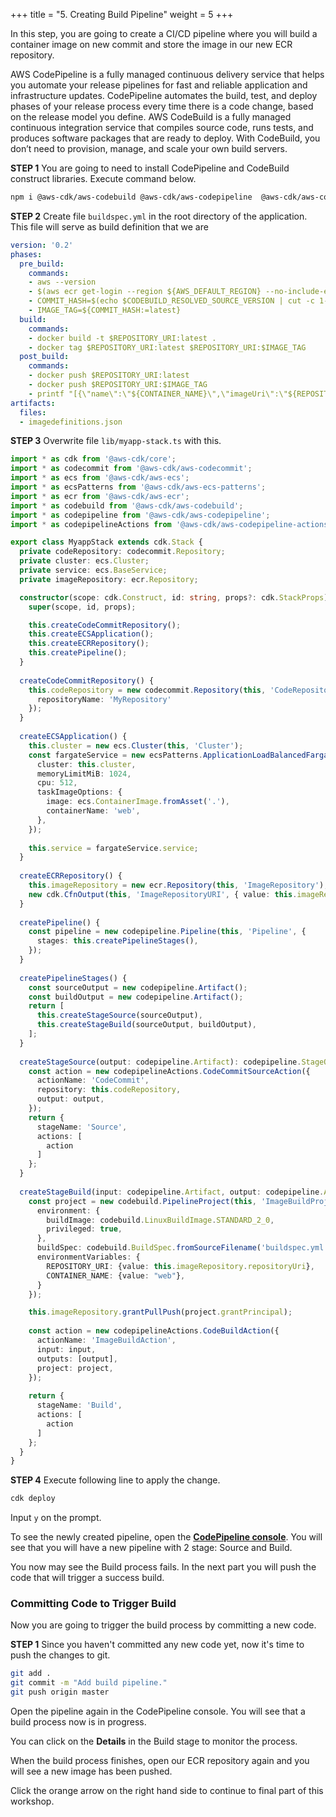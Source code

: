 +++
title = "5. Creating Build Pipeline"
weight = 5
+++

In this step, you are going to create a CI/CD pipeline where you will build a container image on new commit and store the image in our new ECR repository.

AWS CodePipeline is a fully managed continuous delivery service that helps you automate your release pipelines for fast and reliable application and infrastructure updates. CodePipeline automates the build, test, and deploy phases of your release process every time there is a code change, based on the release model you define. AWS CodeBuild is a fully managed continuous integration service that compiles source code, runs tests, and produces software packages that are ready to deploy. With CodeBuild, you don’t need to provision, manage, and scale your own build servers.



**STEP 1** You are going to need to install CodePipeline and CodeBuild construct libraries. Execute command below.

```bash
npm i @aws-cdk/aws-codebuild @aws-cdk/aws-codepipeline  @aws-cdk/aws-codepipeline-actions
```

**STEP 2** Create file `buildspec.yml` in the root directory of the application. This file will serve as build definition that we are
```yml
version: '0.2'
phases:
  pre_build:
    commands:
    - aws --version
    - $(aws ecr get-login --region ${AWS_DEFAULT_REGION} --no-include-email |  sed 's|https://||')
    - COMMIT_HASH=$(echo $CODEBUILD_RESOLVED_SOURCE_VERSION | cut -c 1-7)
    - IMAGE_TAG=${COMMIT_HASH:=latest}
  build:
    commands:
    - docker build -t $REPOSITORY_URI:latest .
    - docker tag $REPOSITORY_URI:latest $REPOSITORY_URI:$IMAGE_TAG
  post_build:
    commands:
    - docker push $REPOSITORY_URI:latest
    - docker push $REPOSITORY_URI:$IMAGE_TAG
    - printf "[{\"name\":\"${CONTAINER_NAME}\",\"imageUri\":\"${REPOSITORY_URI}:latest\"}]" > imagedefinitions.json
artifacts:
  files:
  - imagedefinitions.json

```


**STEP 3** Overwrite file `lib/myapp-stack.ts` with this.
```typescript
import * as cdk from '@aws-cdk/core';
import * as codecommit from '@aws-cdk/aws-codecommit';
import * as ecs from '@aws-cdk/aws-ecs';
import * as ecsPatterns from '@aws-cdk/aws-ecs-patterns';
import * as ecr from '@aws-cdk/aws-ecr';
import * as codebuild from '@aws-cdk/aws-codebuild';
import * as codepipeline from '@aws-cdk/aws-codepipeline';
import * as codepipelineActions from '@aws-cdk/aws-codepipeline-actions';

export class MyappStack extends cdk.Stack {
  private codeRepository: codecommit.Repository;
  private cluster: ecs.Cluster;
  private service: ecs.BaseService;
  private imageRepository: ecr.Repository;

  constructor(scope: cdk.Construct, id: string, props?: cdk.StackProps) {
    super(scope, id, props);

    this.createCodeCommitRepository();
    this.createECSApplication();
    this.createECRRepository();
    this.createPipeline();
  }
  
  createCodeCommitRepository() {
    this.codeRepository = new codecommit.Repository(this, 'CodeRepository', {
      repositoryName: 'MyRepository'
    });
  }
  
  createECSApplication() {
    this.cluster = new ecs.Cluster(this, 'Cluster');
    const fargateService = new ecsPatterns.ApplicationLoadBalancedFargateService(this, 'Service', {
      cluster: this.cluster,
      memoryLimitMiB: 1024,
      cpu: 512,
      taskImageOptions: {
        image: ecs.ContainerImage.fromAsset('.'),
        containerName: 'web',
      },
    });
    
    this.service = fargateService.service;
  }
  
  createECRRepository() {
    this.imageRepository = new ecr.Repository(this, 'ImageRepository');
    new cdk.CfnOutput(this, 'ImageRepositoryURI', { value: this.imageRepository.repositoryUri });
  }
  
  createPipeline() {
    const pipeline = new codepipeline.Pipeline(this, 'Pipeline', {
      stages: this.createPipelineStages(),
    });
  }
  
  createPipelineStages() {
    const sourceOutput = new codepipeline.Artifact();
    const buildOutput = new codepipeline.Artifact();
    return [
      this.createStageSource(sourceOutput),
      this.createStageBuild(sourceOutput, buildOutput),
    ];
  }
  
  createStageSource(output: codepipeline.Artifact): codepipeline.StageOptions {    
    const action = new codepipelineActions.CodeCommitSourceAction({
      actionName: 'CodeCommit',
      repository: this.codeRepository,
      output: output,
    });
    return {
      stageName: 'Source',
      actions: [
        action    
      ]
    };
  }
  
  createStageBuild(input: codepipeline.Artifact, output: codepipeline.Artifact): codepipeline.StageOptions {
    const project = new codebuild.PipelineProject(this, 'ImageBuildProject', {
      environment: {
        buildImage: codebuild.LinuxBuildImage.STANDARD_2_0,
        privileged: true,
      },
      buildSpec: codebuild.BuildSpec.fromSourceFilename('buildspec.yml'),
      environmentVariables: {
        REPOSITORY_URI: {value: this.imageRepository.repositoryUri},
        CONTAINER_NAME: {value: "web"},
      }
    });

    this.imageRepository.grantPullPush(project.grantPrincipal);
    
    const action = new codepipelineActions.CodeBuildAction({
      actionName: 'ImageBuildAction',
      input: input,
      outputs: [output],
      project: project,
    });
    
    return {
      stageName: 'Build',
      actions: [
        action
      ]
    };
  }
}
```
**STEP 4** Execute following line to apply the change.
```bash
cdk deploy
```

Input `y` on the prompt.

To see the newly created pipeline, open the [**CodePipeline console**](https://console.aws.amazon.com/codepipeline/home). You will see that you will have a new pipeline with 2 stage: Source and Build.

You now may see the Build process fails. In the next part you will push the code that will trigger a success build.

### Committing Code to Trigger Build

Now you are going to trigger the build process by committing a new code.

**STEP 1** Since you haven't committed any new code yet, now it's time to push the changes to git.

```bash
git add .
git commit -m "Add build pipeline."
git push origin master
```

Open the pipeline again in the CodePipeline console. You will see that a build process now is in progress.

You can click on the **Details** in the Build stage to monitor the process.

When the build process finishes, open our ECR repository again and you will see a new image has been pushed.

Click the orange arrow on the right hand side to continue to final part of this workshop.